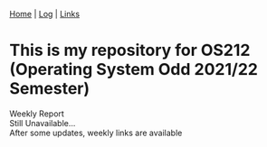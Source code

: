[Home](.) | [Log](TXT/mylog.txt) | [Links](LINKS/)
# This is my repository for OS212 (Operating System Odd 2021/22 Semester)
Weekly Report  
Still Unavailable...<br>
After some updates, weekly links are available
